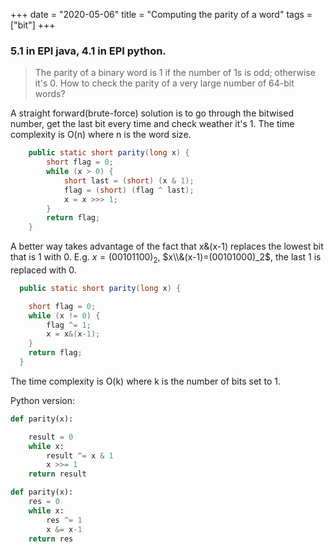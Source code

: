 +++ 
date = "2020-05-06"
title = "Computing the parity of a word"
tags = ["bit"]
+++

### 5.1 in EPI java, 4.1 in EPI python.
> The parity of a binary word is 1 if the number of 1s is odd; otherwise it's 0.
How to check the parity of a very large number of 64-bit words?

A straight forward(brute-force) solution is to go through the bitwised number, get the last bit every time and check weather it's 1. The time complexity is O(n) where n is the word size.
```java
    public static short parity(long x) {
        short flag = 0;
        while (x > 0) {
            short last = (short) (x & 1);
            flag = (short) (flag ^ last);
            x = x >>> 1;
        }
        return flag;
    }
```

A better way takes advantage of the fact that x&(x-1) replaces the lowest bit that is 1 with 0. E.g. $x = (00101100)_2$, $x\\&(x-1)=(00101000)_2$, the last 1 is replaced with 0.

```java
  public static short parity(long x) {

    short flag = 0;
    while (x != 0) {
        flag ^= 1;
        x = x&(x-1);
    }
    return flag;
  }
```
The time complexity is O(k) where k is the number of bits set to 1.


Python version:
```python
def parity(x):

    result = 0
    while x:
        result ^= x & 1
        x >>= 1
    return result
```
```python
def parity(x):
    res = 0
    while x:
        res ^= 1
        x &= x-1
    return res
```